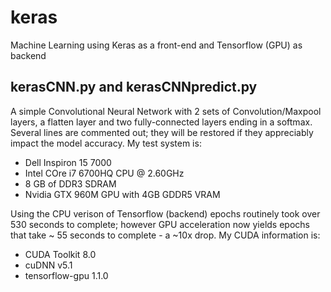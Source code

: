 # keras
Machine Learning using Keras as a front-end and Tensorflow (GPU) as backend

## kerasCNN.py and kerasCNNpredict.py

A simple Convolutional Neural Network with 2 sets of Convolution/Maxpool layers, a flatten layer and two fully-connected layers ending in a softmax. Several lines are commented out; they will be restored if they appreciably impact the model accuracy. My test system is:

* Dell Inspiron 15 7000
* Intel COre i7 6700HQ CPU @ 2.60GHz
* 8 GB of DDR3 SDRAM
* Nvidia GTX 960M GPU with 4GB GDDR5 VRAM

Using the CPU verison of Tensorflow (backend) epochs routinely took over 530 seconds to complete; however GPU acceleration now yields epochs that take ~ 55 seconds to complete - a ~10x drop. My CUDA information is:

* CUDA Toolkit 8.0
* cuDNN v5.1
* tensorflow-gpu 1.1.0 <pip>




